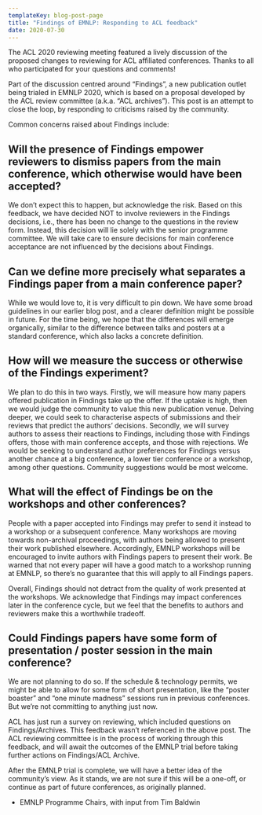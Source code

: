 ```yaml
---
templateKey: blog-post-page
title: "Findings of EMNLP: Responding to ACL feedback"
date: 2020-07-30
---
```


The ACL 2020 reviewing meeting featured a lively discussion of the proposed changes to reviewing for ACL affiliated conferences. Thanks to all who participated for your questions and comments! 

Part of the discussion centred around “Findings”, a new publication outlet being trialed in EMNLP 2020, which is based on a proposal developed by the ACL review committee (a.k.a. “ACL archives”). This post is an  attempt to close the loop, by responding to criticisms raised by the community. 

Common concerns raised about Findings include:

## Will the presence of Findings empower reviewers to dismiss papers from the main conference, which otherwise would have been accepted?

We don’t expect this to happen, but acknowledge the risk. Based on this feedback, we have decided NOT to involve reviewers in the Findings decisions, i.e., there has been no change to the questions in the review form. Instead, this decision will lie solely with the senior programme committee. We will take care to ensure decisions for main conference acceptance are not influenced by the decisions about Findings.

## Can we define more precisely what separates a Findings paper from a main conference paper?

While we would love to, it is very difficult to pin down. We have some broad guidelines in our earlier blog post, and a clearer definition might be possible in future. For the time being, we hope that the differences will emerge organically, similar to the difference between talks and posters at a standard conference, which also lacks a concrete definition.

## How will we measure the success or otherwise of the Findings experiment?

We plan to do this in two ways.  Firstly, we will measure how many papers offered publication in Findings take up the offer. If the uptake is high, then we would judge the community to value this new publication venue. Delving deeper, we could seek to characterise aspects of submissions and their reviews that predict the authors’ decisions. Secondly, we will survey authors to assess their reactions to Findings, including those with Findings offers, those with main conference accepts, and those with rejections. We would be seeking to understand author preferences for Findings versus another chance at a big conference, a lower tier conference or a workshop, among other questions. Community suggestions would be most welcome.

## What will the effect of Findings be on the workshops and other conferences?

People with a paper accepted into Findings may prefer to send it instead to a workshop or a subsequent conference. Many workshops are moving towards non-archival proceedings, with authors being allowed to present their work published elsewhere. Accordingly, EMNLP workshops will be encouraged to invite authors with Findings papers to present their work. Be warned that not every paper will have a good match to a workshop running at EMNLP, so there’s no guarantee that this will apply to all Findings papers.

Overall, Findings should not detract from the quality of work presented at the workshops. We acknowledge that Findings may impact conferences later in the conference cycle, but we feel that the benefits to authors and reviewers make this a worthwhile tradeoff. 

## Could Findings papers have some form of presentation / poster session in the main conference?

We are not planning to do so. If the schedule & technology permits, we might be able to allow for some form of short presentation, like the “poster boaster” and “one minute madness” sessions run in previous conferences. But we’re not committing to anything just now.

ACL has just run a survey on reviewing, which included questions on Findings/Archives. This feedback wasn’t referenced in the above post. The ACL reviewing committee is in the process of working through this feedback, and will await the outcomes of the EMNLP trial before taking further actions on Findings/ACL Archive. 

After the EMNLP trial is complete, we will have a better idea of the community’s view. As it stands, we are not sure if this will be a one-off, or continue as part of future conferences, as originally planned.

- EMNLP Programme Chairs, with input from Tim Baldwin

